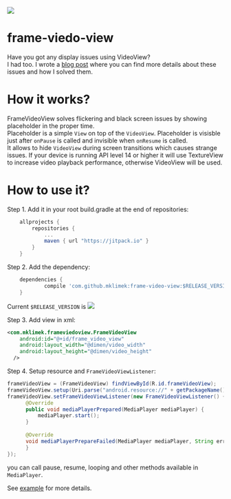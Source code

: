 [![](https://jitpack.io/v/mklimek/frame-video-view.svg)](https://jitpack.io/#mklimek/frame-video-view)
# frame-viedo-view
Have you got any display issues using VideoView? <br />
I had too. I wrote a [blog post](http://mklimek.github.io/frame-video-view/) where you can find more details about these issues and how I solved them.<br/>

# How it works?
FrameVideoView solves flickering and black screen issues by showing placeholder in the proper time.<br/>
Placeholder is a simple `View` on top of the `VideoView`. Placeholder is visisble just after `onPause` is called and invisible when `onResume` is called.<br/>
It allows to hide `VideoView` during screen transitions which causes strange issues.
If your device is running API level 14 or higher it will use TextureView to increase video playback performance, otherwise VideoView will be used.


# How to use it?
Step 1. Add it in your root build.gradle at the end of repositories:
```groovy
	allprojects {
		repositories {
			...
			maven { url "https://jitpack.io" }
		}
	}
```
Step 2. Add the dependency:
```groovy
	dependencies {
	        compile 'com.github.mklimek:frame-video-view:$RELEASE_VERSION'
	}
```
Current `$RELEASE_VERSION` is [![](https://jitpack.io/v/mklimek/frame-video-view.svg)](https://jitpack.io/#mklimek/frame-video-view)


Step 3. Add view in xml:
```xml
<com.mklimek.frameviedoview.FrameVideoView
    android:id="@+id/frame_video_view"
    android:layout_width="@dimen/video_width"
    android:layout_height="@dimen/video_height"
  />
```

Step 4. Setup resource and `FrameVideoViewListener`:
```java
frameVideoView = (FrameVideoView) findViewById(R.id.frameVideoView);
frameVideoView.setup(Uri.parse("android.resource://" + getPackageName() + "/" + R.raw.fb));
frameVideoView.setFrameVideoViewListener(new FrameVideoViewListener() {
      @Override
      public void mediaPlayerPrepared(MediaPlayer mediaPlayer) {
          mediaPlayer.start();
      }
      
      @Override
      void mediaPlayerPrepareFailed(MediaPlayer mediaPlayer, String error){
      }
});
```
you can call pause, resume, looping and other methods available in `MediaPlayer`.

See [example](https://gist.github.com/mklimek/1a7e5497292b9d945ef1e143d152e312) for more details.

